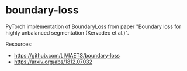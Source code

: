 # boundary-loss
PyTorch implementation of BoundaryLoss from paper "Boundary loss for highly unbalanced segmentation (Kervadec et al.)".

Resources:
- https://github.com/LIVIAETS/boundary-loss
- https://arxiv.org/abs/1812.07032
